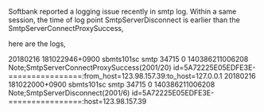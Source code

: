 Softbank reported a logging issue recently in smtp log. Within a same session, the time of log point SmtpServerDisconnect is earlier than the SmtpServerConnectProxySuccess,

here are the logs, 

20180216 181022946+0900 sbmts101sc smtp 34715 0 140386211006208 Note;SmtpServerConnectProxySuccess(2001/20) id=5A72225E05EDFE3E-================:from_host=123.98.157.39:to_host=127.0.0.1
20180216 181022000+0900 sbmts101sc smtp 34715 0 140386211006208 Note;SmtpServerDisconnect(2001/6) id=5A72225E05EDFE3E-================:host=123.98.157.39
